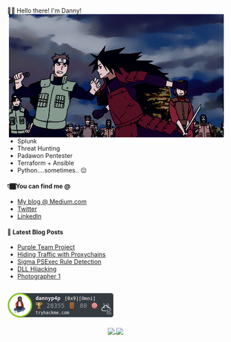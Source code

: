 🥷🏾 Hello there! I'm Danny!
<img align="right" src="https://github.com/datboyblu3/gifs/blob/main/madara2.gif"/>

* Splunk
* Threat Hunting
* Padawon Pentester                           
* Terraform + Ansible
* Python....sometimes.. :pensive:

#### 👇🏾You can find me @ 
* [My blog @ Medium.com](https://medium.com/@DatBoyBlu3)
* [Twitter](https://twitter.com/datboyblu3)
* [LinkedIn](https://linkedin.com/in/danieledwards)

#### 📓 Latest Blog Posts
* [Purple Team Project](https://medium.com/@george.seif94/a-full-tutorial-on-how-to-use-github-88466bac7d42)
* [Hiding Traffic with Proxychains](https://medium.com/@DatBoyBlu3/shhhhh-hide-traffic-with-proxychains-31a7b6ee7799)
* [Sigma PSExec Rule Detection](https://medium.com/@DatBoyBlu3/sigma-rule-psexec-command-execution-684bbc036cbe)
* [DLL Hijacking](https://medium.com/@DatBoyBlu3/privilege-escalation-dll-hijacking-668d7235bc98)
* [Photographer 1](https://medium.com/@DatBoyBlu3/vulnhub-photographer-1-63a991c0cae)


![tryhackme stats!](https://github.com/datboyblu3/datboyblu3/blob/main/access/tryhackme2.png)
---

<p align="center">
  
<a href="https://github.com/datboyblu3/datboyblu3">
  <img align="center" src="https://github-readme-stats.vercel.app/api?username=datboyblu3&include_all_commits=true&custom_title=datboyblu3+GitHub+Stats&hide=contribs&show_icons=true&line_height=32&count_private=true&title_color=ffffff&text_color=c9cacc&icon_color=53B1A8&bg_color=1a1a1a"/>
</a>

<a href="https://github.com/datboyblu3/datboyblu3">
  <img align="center" src="https://github-readme-stats.vercel.app/api/top-langs/?username=datboyblu3&hide_title=false&exclude_repo=datboyblu3.github.io&langs_count=3&layout=default&hide_border=false&bg_color=1a1a1a&text_color=c9cacc&title_color=ffffff"/>
</a>
</p>
<!--
**datboyblu3/datboyblu3** is a ✨ _special_ ✨ repository because its `README.md` (this file) appears on your GitHub profile.

Here are some ideas to get you started:

- 🔭 I’m currently working on ...
- 🌱 I’m currently learning ...
- 👯 I’m looking to collaborate on ...
- 🤔 I’m looking for help with ...
- 💬 Ask me about ...
- 📫 How to reach me: ...
- 😄 Pronouns: ...
- ⚡ Fun fact: ...
-->
